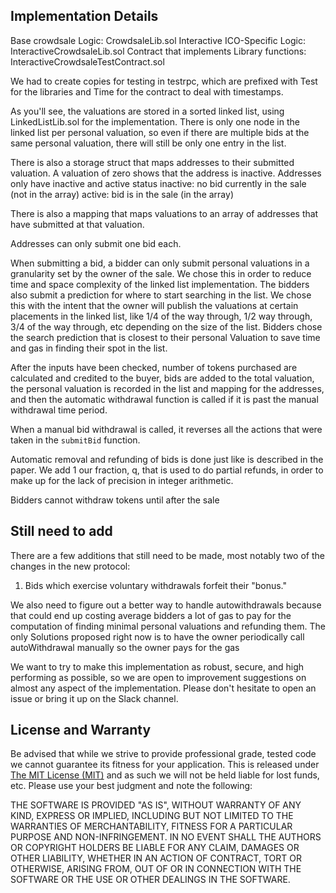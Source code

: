 ## Implementation Details

Base crowdsale Logic: CrowdsaleLib.sol
Interactive ICO-Specific Logic: InteractiveCrowdsaleLib.sol
Contract that implements Library functions:  InteractiveCrowdsaleTestContract.sol

We had to create copies for testing in testrpc, which are prefixed with Test for the libraries and Time for the contract to deal with timestamps.

As you'll see, the valuations are stored in a sorted linked list, using LinkedListLib.sol for the implementation.  There is only one node in the linked list per personal valuation, so even if there are multiple bids at the same personal valuation, there will still be only one entry in the list.

There is also a storage struct that maps addresses to their submitted valuation.  A valuation of zero shows that the address is inactive. Addresses only have inactive and active status
inactive: no bid currently in the sale (not in the array)
active: bid is in the sale  (in the array)

There is also a mapping that maps valuations to an array of addresses that have submitted at that valuation.

Addresses can only submit one bid each.

When submitting a bid, a bidder can only submit personal valuations in a granularity set by the owner of the sale.  We chose this in order to reduce time and space complexity of the linked list implementation.  The bidders also submit a prediction for where to start searching in the list.  We chose this with the intent that the owner will publish the valuations at certain placements in the linked list, like 1/4 of the way through, 1/2 way through, 3/4 of the way through, etc depending on the size of the list.  Bidders chose the search prediction that is closest to their personal Valuation to save time and gas in finding their spot in the list.

After the inputs have been checked, number of tokens purchased are calculated and credited to the buyer, bids are added to the total valuation, the personal valuation is recorded in the list and mapping for the addresses, and then the automatic withdrawal function is called if it is past the manual withdrawal time period.

When a manual bid withdrawal is called, it reverses all the actions that were taken in the `submitBid` function.

Automatic removal and refunding of bids is done just like is described in the paper. We add 1 our fraction, q, that is used to do partial refunds, in order to make up for the lack of precision in integer arithmetic.  

Bidders cannot withdraw tokens until after the sale

## Still need to add

There are a few additions that still need to be made, most notably two of the changes in the new protocol:

1. Bids which exercise voluntary withdrawals forfeit their "bonus."

We also need to figure out a better way to handle autowithdrawals because that could end up costing average bidders a lot of gas to pay for the computation of finding minimal personal valuations and refunding them.  The only Solutions proposed right now is to have the owner periodically call autoWithdrawal manually so the owner pays for the gas

We want to try to make this implementation as robust, secure, and high performing as possible, so we are open to improvement suggestions on almost any aspect of the implementation.  Please don't hesitate to open an issue or bring it up on the Slack channel.

## License and Warranty

Be advised that while we strive to provide professional grade, tested code we cannot guarantee its fitness for your application. This is released under [The MIT License (MIT)](https://github.com/Majoolr/ethereum-libraries/blob/master/LICENSE "MIT License") and as such we will not be held liable for lost funds, etc. Please use your best judgment and note the following:

THE SOFTWARE IS PROVIDED "AS IS", WITHOUT WARRANTY OF ANY KIND, EXPRESS OR IMPLIED, INCLUDING BUT NOT LIMITED TO THE WARRANTIES OF MERCHANTABILITY, FITNESS FOR A PARTICULAR PURPOSE AND NON-INFRINGEMENT. IN NO EVENT SHALL THE AUTHORS OR COPYRIGHT HOLDERS BE LIABLE FOR ANY CLAIM, DAMAGES OR OTHER LIABILITY, WHETHER IN AN ACTION OF CONTRACT, TORT OR OTHERWISE, ARISING FROM, OUT OF OR IN CONNECTION WITH THE SOFTWARE OR THE USE OR OTHER DEALINGS IN THE SOFTWARE.
